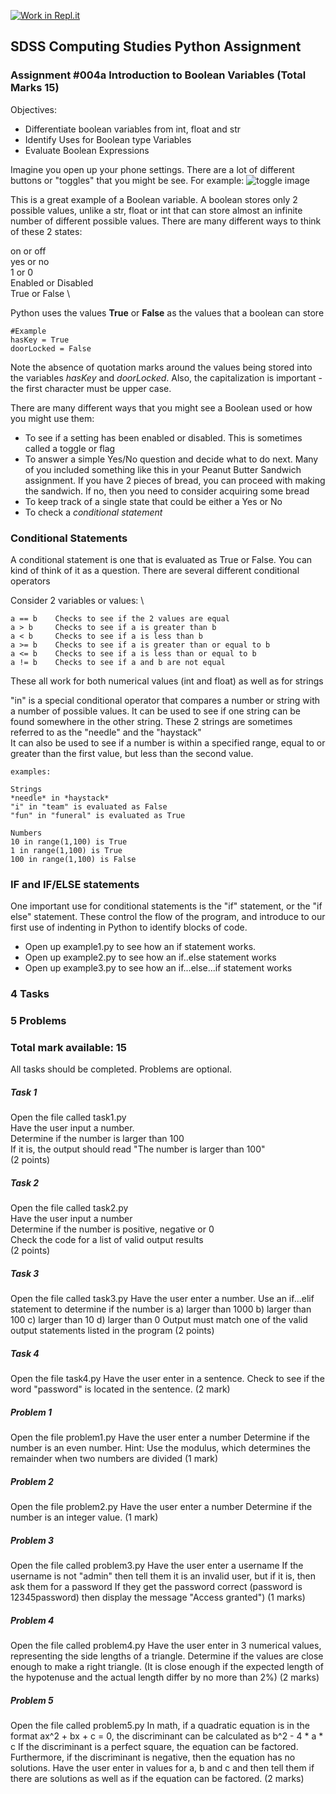 [![Work in Repl.it](https://classroom.github.com/assets/work-in-replit-14baed9a392b3a25080506f3b7b6d57f295ec2978f6f33ec97e36a161684cbe9.svg)](https://classroom.github.com/online_ide?assignment_repo_id=3250564&assignment_repo_type=AssignmentRepo)
## SDSS Computing Studies Python Assignment
### Assignment #004a Introduction to Boolean Variables (Total Marks 15)

Objectives:
* Differentiate boolean variables from int, float and str
* Identify Uses for Boolean type Variables
* Evaluate Boolean Expressions

Imagine you open up your phone settings.  There are a lot of different buttons or "toggles" that 
you might be see.  For example:
![toggle image](https://cdn.dribbble.com/users/6179/screenshots/726313/toggle-switches.jpg)

This is a great example of a Boolean variable.  A boolean stores only 2 possible values, unlike
a str, float or int that can store almost an infinite number of different possible values. There
are many different ways to think of these 2 states:

on or off \
yes or no \
1 or 0 \
Enabled or Disabled \
True or False \

Python uses the values **True** or **False** as the values that a boolean can store
```
#Example
hasKey = True
doorLocked = False
```
Note the absence of quotation marks around the values being stored into the variables
*hasKey* and *doorLocked*.  Also, the capitalization is important - the first character
must be upper case.

There are many different ways that you might see a Boolean used or how you might use them:
* To see if a setting has been enabled or disabled. This is sometimes called a toggle or flag
* To answer a simple Yes/No question and decide what to do next.  Many of you included something like this in your Peanut Butter Sandwich assignment.  If you have 2 pieces of bread, you can proceed with making the sandwich. If no, then you need to consider acquiring some bread
* To keep track of a single state that could be either a Yes or No
* To check a *conditional statement*

### Conditional Statements ###
A conditional statement is one that is evaluated as True or False. You can kind of think of it as a question.
There are several different conditional operators

Consider 2 variables or values: \
```
a == b    Checks to see if the 2 values are equal
a > b     Checks to see if a is greater than b
a < b     Checks to see if a is less than b
a >= b    Checks to see if a is greater than or equal to b
a <= b    Checks to see if a is less than or equal to b
a != b    Checks to see if a and b are not equal
```
These all work for both numerical values (int and float) as well as for strings

"in" is a special conditional operator that compares a number or string with a number of possible values.  It can be used to see if one string
can be found somewhere in the other string. These 2 strings are sometimes referred to as the
"needle" and the "haystack" \
It can also be used to see if a number is within a specified range, equal to or greater than the first value,
but less than the second value.
```
examples:

Strings
*needle* in *haystack*
"i" in "team" is evaluated as False
"fun" in "funeral" is evaluated as True

Numbers
10 in range(1,100) is True
1 in range(1,100) is True
100 in range(1,100) is False
```

### IF and IF/ELSE statements ###
One important use for conditional statements is the "if" statement, or the "if else" statement.  These control the flow of the program, and introduce to our first use of indenting in Python to identify blocks of code. 
* Open up example1.py to see how an if statement works.
* Open up example2.py to see how an if..else statement works
* Open up example3.py to see how an if...else...if statement works

### 4 Tasks
### 5 Problems
### Total mark available: 15
All tasks should be completed.
Problems are optional.

##### Task 1
Open the file called task1.py \
Have the user input a number. \
Determine if the number is larger than 100 \
If it is, the output should read "The number is larger than 100" \
(2 points) 

##### Task 2
Open the file called task2.py \
Have the user input a number \
Determine if the number is positive, negative or 0 \
Check the code for a list of valid output results \
(2 points)

##### Task 3
Open the file called task3.py
Have the user enter a number.
Use an if...elif statement to determine if the number is
a) larger than 1000
b) larger than 100
c) larger than 10
d) larger than 0
Output must match one of the valid output statements listed in the program
(2 points)

##### Task 4
Open the file task4.py
Have the user enter in a sentence.
Check to see if the word "password" is located in the sentence.
(2 mark)

##### Problem 1
Open the file problem1.py
Have the user enter a number
Determine if the number is an even number.
Hint: Use the modulus, which determines the remainder when two numbers are divided
(1 mark)

##### Problem 2
Open the file problem2.py
Have the user enter a number
Determine if the number is an integer value.
(1 mark)

##### Problem 3
Open the file called problem3.py
Have the user enter a username
If the username is not "admin" then tell them it is an invalid user,
but if it is, then ask them for a password
If they get the password correct (password is 12345password) then display
the message "Access granted")
(1 marks)

##### Problem 4
Open the file called problem4.py
Have the user enter in 3 numerical values, representing the side lengths of a triangle.
Determine if the values are close enough to make a right triangle.
(It is close enough if the expected length of the hypotenuse and the actual 
length differ by no more than 2%)
(2 marks)

##### Problem 5
Open the file called problem5.py
In math, if a quadratic equation is in the format
ax^2 + bx + c = 0, the discriminant can be calculated as
b^2 - 4 * a * c
If the discriminant is a perfect square, the equation can
be factored.  Furthermore, if the discriminant is negative,
then the equation has no solutions.
Have the user enter in values for a, b and c and then 
tell them if there are solutions as well as if the equation can
be factored.
(2 marks)
